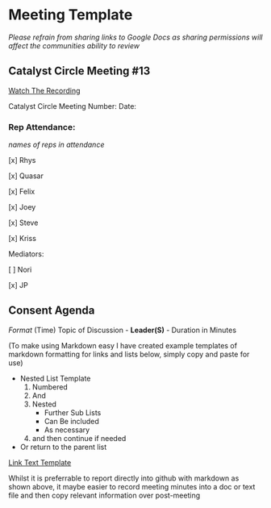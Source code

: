 # Meeting Template

*Please refrain from sharing links to Google Docs as sharing permissions will affect the communities ability to review*

## Catalyst Circle Meeting #13

[Watch The Recording](https://www.youtube.com/watch?v=zdkakn8KynM)

Catalyst Circle Meeting Number:
Date: 

### Rep Attendance:

*names of reps in attendance*

[x] Rhys

[x] Quasar

[x] Felix

[x] Joey

[x] Steve

[x] Kriss


Mediators:


[ ] Nori

[x] JP


## Consent Agenda

*Format* (Time) Topic of Discussion - **Leader(S)** - Duration in Minutes

(To make using Markdown easy I have created example templates of markdown formatting for links and lists below, simply copy and paste for use)

- Nested List Template
    1. Numbered
    2. And
    3. Nested
        + Further Sub Lists
        + Can Be included
        + As necessary
    4. and then continue if needed
- Or return to the parent list


[Link Text Template](https://google.com/)

Whilst it is preferrable to report directly into github with markdown as shown above, it maybe easier to record meeting minutes into a doc or text file and then copy relevant information over post-meeting


